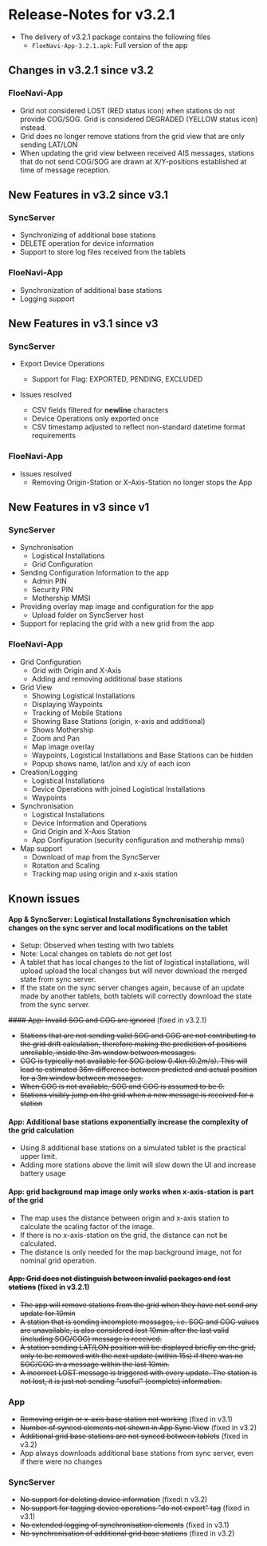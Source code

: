 # Release-Notes for v3.2.1

- The delivery of v3.2.1 package contains the following files
  - `FloeNavi-App-3.2.1.apk`: Full version of the app

## Changes in v3.2.1 since v3.2

### FloeNavi-App

- Grid not considered LOST (RED status icon) when stations do not provide COG/SOG. Grid is considered DEGRADED (YELLOW status icon) instead.
- Grid does no longer remove stations from the grid view that are only sending LAT/LON
- When updating the grid view between received AIS messages, stations that do not send COG/SOG are drawn at X/Y-positions established at time of message reception.
  
## New Features in v3.2 since v3.1

### SyncServer

- Synchronizing of additional base stations
- DELETE operation for device information
- Support to store log files received from the tablets

### FloeNavi-App

- Synchronization of additional base stations
- Logging support

## New Features in v3.1 since v3

### SyncServer

- Export Device Operations
  - Support for Flag: EXPORTED, PENDING, EXCLUDED

- Issues resolved
  - CSV fields filtered for **newline** characters
  - Device Operations only exported once
  - CSV timestamp adjusted to reflect non-standard datetime format requirements
  
### FloeNavi-App

- Issues resolved
  - Removing Origin-Station or X-Axis-Station no longer stops the App

## New Features in v3 since v1

### SyncServer

- Synchronisation
  - Logistical Installations
  - Grid Configuration
- Sending Configuration Information to the app
  - Admin PIN
  - Security PIN
  - Mothership MMSI
- Providing overlay map image and configuration for the app
  - Upload folder on SyncServer host
- Support for replacing the grid with a new grid from the app

### FloeNavi-App

- Grid Configuration
  - Grid with Origin and X-Axis
  - Adding and removing additional base stations
- Grid View
  - Showing Logistical Installations
  - Displaying Waypoints
  - Tracking of Mobile Stations
  - Showing Base Stations (origin, x-axis and additional)
  - Shows Mothership
  - Zoom and Pan
  - Map image overlay
  - Waypoints, Logistical Installations and Base Stations can be hidden
  - Popup shows name, lat/lon and x/y of each icon
- Creation/Logging
  - Logistical Installations
  - Device Operations with joined Logistical Installations
  - Waypoints
- Synchronisation
  - Logistical Installations
  - Device Information and Operations
  - Grid Origin and X-Axis Station
  - App Configuration (security configuration and mothership mmsi)
- Map support
  - Download of map from the SyncServer
  - Rotation and Scaling
  - Tracking map using origin and x-axis station
  
## Known issues

#### App & SyncServer: Logistical Installations Synchronisation which changes on the sync server and local modifications on the tablet
- Setup: Observed when testing with two tablets
- Note: Local changes on tablets do not get lost
- A tablet that has local changes to the list of logistical installations, will upload
  upload the local changes but will never download the merged state from sync server.
- If the state on the sync server changes again, 
  because of an update made by another tablets,
  both tablets will correctly download the state from the sync server.

~~#### App: Invalid SOG and COG are ignored~~ (fixed in v3.2.1)
- ~~Stations that are not sending valid SOG and COG are not contributing to the
  grid drift calculation, therefore making the prediction of positions unreliable, 
  inside the 3m window between messages.~~
- ~~COG is typically not available for SOG below 0.4kn (0.2m/s).
  This will lead to estimated 36m difference between 
  predicted and actual position for a 3m window between messages.~~
- ~~When COG is not available, SOG and COG is assumed to be 0.~~
- ~~Stations visibly jump on the grid when a new message is received for a station~~

#### App: Additional base stations exponentially increase the complexity of the grid calculation

- Using 8 additional base stations on a simulated tablet 
  is the practical upper limit.
- Adding more stations above the limit will slow down the UI and increase battery usage

#### App: grid background map image only works when x-axis-station is part of the grid

- The map uses the distance between origin and x-axis station to calculate the scaling factor of the image.
- If there is no x-axis-station on the grid, the distance can not be calculated.
- The distance is only needed for the map background image, not for nominal grid operation. 
       
#### ~~App: Grid does not distinguish between invalid packages and lost stations~~ (fixed in v3.2.1)

- ~~The app will remove stations from the grid when they have not send any update for 10min~~
- ~~A station that is sending incomplete messages, i.e. SOG and COG values are unavailable, is also
  considered lost 10min after the last valid (including SOG/COG) message is received.~~
- ~~A station sending LAT/LON position will be displayed briefly on the grid, only to be removed
  with the next update (within 15s) if there was no SOG/COG in a message within the last 10min.~~
- ~~A incorrect LOST message is triggered with every update. The station is not lost, it is just not sending
  "useful" (complete) information.~~

### App

- ~~Removing origin or x-axis base station not working~~ (fixed in v3.1)
- ~~Number of synced elements not shown in App Sync View~~ (fixed in v3.2)
- ~~Additional grid base stations are not synced between tablets~~ (fixed in v3.2)
- App always downloads additional base stations from sync server, even if there were no changes

### SyncServer

- ~~No support for deleting device information~~ (fixedi n v3.2)
- ~~No support for tagging device operations "do not export" tag~~ (fixed in v3.1)
- ~~No extended logging of synchronisation elements~~ (fixed in v3.1)
- ~~No synchronisation of additional grid base stations~~ (fixed in v3.2)

